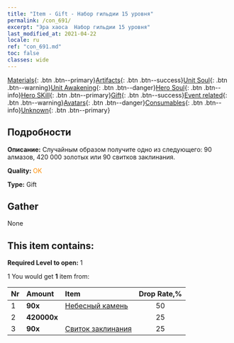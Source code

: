```yaml
---
title: "Item - Gift - Набор гильдии 15 уровня"
permalink: /con_691/
excerpt: "Эра хаоса  Набор гильдии 15 уровня"
last_modified_at: 2021-04-22
locale: ru
ref: "con_691.md"
toc: false
classes: wide
---
```

 [Materials](/ItemsRU/){: .btn .btn--primary}[Artifacts](/ItemsRU/Artifacts/){: .btn .btn--success}[Unit Soul](/ItemsRU/UnitSoul/){: .btn .btn--warning}[Unit Awakening](/ItemsRU/UnitAwakening/){: .btn .btn--danger}[Hero Soul](/ItemsRU/HeroSoul/){: .btn .btn--info}[Hero SKill](/ItemsRU/HeroSkill/){: .btn .btn--primary}[Gift](/ItemsRU/Gift/){: .btn .btn--success}[Event related](/ItemsRU/Events/){: .btn .btn--warning}[Avatars](/ItemsRU/Avatars/){: .btn .btn--danger}[Consumables](/ItemsRU/Consumables/){: .btn .btn--info}[Unknown](/ItemsRU/Unknown/){: .btn .btn--primary}

## Подробности
 **Описание:** Случайным образом получите одно из следующего: 90 алмазов, 420 000 золотых или 90 свитков заклинания.

 **Quality:** <span style="color: #FF8C00">OK</span>

 **Type:** Gift

## Gather

  None

## This item contains:

 **Required Level to open:** 1

 1 You would get **1** item  from:

  | Nr | Amount |     Item    | Drop Rate,% |
  |:---|:-------|:------------|:---------:|
  | 1 |  **90x** | [Небесный камень](/ru/Items/art_188/) | 50 | 
  | 2 |  **420000x** | <i class="fas fa-coins"/> | 25 | 
  | 3 |  **90x** | [Свиток заклинания](/ru/Items/con_694/) | 25 | 
